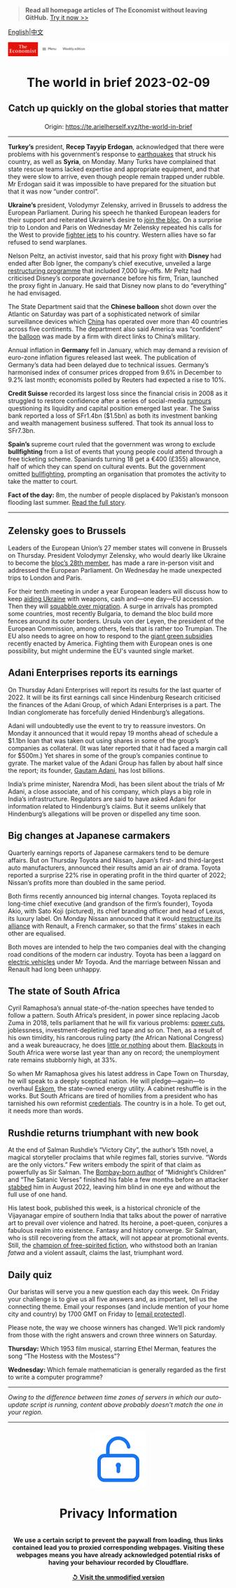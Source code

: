 > **Read all homepage articles of The Economist without leaving GitHub.** [Try it now >>](https://arielherself.github.io/te)

[English](https://github.com/arielherself/espresso/blob/main/README.md)|[中文](https://github-com.translate.goog/arielherself/espresso/blob/main/README.md?_x_tr_sl=en&_x_tr_tl=zh-CN&_x_tr_hl=zh-CN&_x_tr_pto=wapp)



![The Economist](menubar.png)

# <p align="center">The world in brief 2023-02-09</p>

## <p align="center">Catch up quickly on the global stories that matter</p>

<p align="center">Origin: <a href="https://te.arielherself.xyz/the-world-in-brief">https://te.arielherself.xyz/the-world-in-brief</a><hr>

<strong>Turkey’s</strong> president, <strong>Recep Tayyip Erdogan</strong>, acknowledged that there were problems with his government’s response to [earthquakes](https://te.arielherself.xyz/international/2023/02/06/massive-earthquakes-in-turkey-and-northern-syria-kill-thousands) that struck his country, as well as <strong>Syria</strong>, on Monday. Many Turks have complained that state rescue teams lacked expertise and appropriate equipment, and that they were slow to arrive, even though people remain trapped under rubble. Mr Erdogan said it was impossible to have prepared for the situation but that it was now “under control”.

<strong>Ukraine’s </strong>president, Volodymyr Zelensky, arrived in Brussels to address the European Parliament. During his speech he thanked European leaders for their support and reiterated Ukraine’s desire to [join the bloc](https://te.arielherself.xyz/europe/2023/02/03/ukraine-is-not-about-to-join-the-eu). On a surprise trip to London and Paris on Wednesday Mr Zelensky repeated his calls for the West to provide [fighter jets](https://te.arielherself.xyz/the-economist-explains/2023/02/01/why-does-ukraine-want-western-jets-and-will-it-get-them) to his country. Western allies have so far refused to send warplanes.

Nelson Peltz, an activist investor, said that his proxy fight with <strong>Disney </strong>had ended after Bob Igner, the company’s chief executive, unveiled a large [restructuring programme](https://te.arielherself.xyz/graphic-detail/2023/02/08/disney-will-cut-7000-jobs-as-it-restructures-its-business) that included 7,000 lay-offs. Mr Peltz had criticised Disney’s corporate governance before his firm, Trian, launched the proxy fight in January. He said that Disney now plans to do “everything” he had envisaged.

The State Department said that the <strong>Chinese balloon</strong> shot down over the Atlantic on Saturday was part of a sophisticated network of similar surveillance devices which [China](https://te.arielherself.xyz/china/2023/02/07/the-lessons-from-the-chinese-spy-balloon) has operated over more than 40 countries across five continents. The department also said America was “confident” the [balloon](https://te.arielherself.xyz/leaders/2023/02/04/the-sino-american-rivalry-needs-guardrails-to-contain-small-incidents) was made by a firm with direct links to China’s military.

Annual inflation in <strong>Germany</strong> fell in January, which may demand a revision of euro-zone inflation figures released last week. The publication of Germany’s data had been delayed due to technical issues. Germany’s harmonised index of consumer prices dropped from 9.6% in December to 9.2% last month; economists polled by Reuters had expected a rise to 10%.

<strong>Credit Suisse</strong> recorded its largest loss since the financial crisis in 2008 as it struggled to restore confidence after a series of social-media [rumours](https://te.arielherself.xyz/finance-and-economics/2022/10/03/credit-suisse-and-the-hunt-for-the-weakest-link-in-global-finance) questioning its liquidity and capital position emerged last year. The Swiss bank reported a loss of SFr1.4bn ($1.5bn) as both its investment banking and wealth management business suffered. That took its annual loss to SFr7.3bn.

<strong>Spain’s </strong>supreme court ruled that the government was wrong to exclude <strong>bullfighting</strong> from a list of events that young people could attend through a free ticketing scheme. Spaniards turning 18 get a €400 (£355) allowance, half of which they can spend on cultural events. But the government omitted [bullfighting](https://te.arielherself.xyz/books-and-arts/2020/07/22/bullfighting-in-the-era-of-covid-19), prompting an organisation that promotes the activity to take the matter to court.

<strong>Fact of the day: </strong>8m, the number of people displaced by Pakistan’s monsoon flooding last summer. [Read the full story](https://te.arielherself.xyz/asia/2023/02/07/pakistan-is-at-risk-of-default).

----------

## Zelensky goes to Brussels

Leaders of the European Union’s 27 member states will convene in Brussels on Thursday. President Volodymyr Zelensky, who would dearly like Ukraine to become the [bloc’s 28th member](https://te.arielherself.xyz/europe/2023/02/03/ukraine-is-not-about-to-join-the-eu), has made a rare in-person visit and addressed the European Parliament. On Wednesday he made unexpected trips to London and Paris. 

For their tenth meeting in under a year European leaders will discuss how to keep [aiding Ukraine](https://te.arielherself.xyz/graphic-detail/2022/10/12/who-is-doing-most-to-help-ukraine-against-russia) with weapons, cash and—one day—EU accession. Then they will [squabble over migration](https://te.arielherself.xyz/europe/2022/11/17/a-new-migration-crisis-is-brewing-in-europe). A surge in arrivals has prompted some countries, most recently Bulgaria, to demand the bloc build more fences around its outer borders. Ursula von der Leyen, the president of the European Commission, among others, feels that is rather too Trumpian. The EU also needs to agree on how to respond to the [giant green subsidies](https://te.arielherself.xyz/briefing/2023/02/02/americas-government-is-spending-lavishly-to-revive-manufacturing) recently enacted by America. Fighting them with European ones is one possibility, but might undermine the EU&#x27;s vaunted single market.

## Adani Enterprises reports its earnings

On Thursday Adani Enterprises will report its results for the last quarter of 2022. It will be its first earnings call since Hindenburg Research criticised the finances of the Adani Group, of which Adani Enterprises is a part. The Indian conglomerate has forcefully denied Hindenburg’s allegations.

Adani will undoubtedly use the event to try to reassure investors. On Monday it announced that it would repay 19 months ahead of schedule a $1.1bn loan that was taken out using shares in some of the group’s companies as collateral. (It was later reported that it had faced a margin call for $500m.) Yet shares in some of the group’s companies continue to gyrate. The market value of the Adani Group has fallen by about half since the report; its founder, [Gautam Adani](https://te.arielherself.xyz/the-economist-explains/2023/01/31/who-is-gautam-adani), has lost billions. 

India’s prime minister, Narendra Modi, has been silent about the trials of Mr Adani, a close associate, and of his company, which plays a big role in India’s infrastructure. Regulators are said to have asked Adani for information related to Hindenburg’s claims. But it seems unlikely that Hindenburg’s allegations will be proven or dispelled any time soon.

## ​​Big changes at Japanese carmakers

Quarterly earnings reports of Japanese carmakers tend to be demure affairs. But on Thursday Toyota and Nissan, Japan’s first- and third-largest auto manufacturers, announced their results amid an air of drama. Toyota reported a surprise 22% rise in operating profit in the third quarter of 2022; Nissan’s profits more than doubled in the same period.

Both firms recently announced big internal changes. Toyota replaced its long-time chief executive (and grandson of the firm’s founder), Toyoda Akio, with Sato Koji (pictured), its chief branding officer and head of Lexus, its luxury label. On Monday Nissan announced that it would [restructure its alliance](https://te.arielherself.xyz/business/2023/02/02/an-alliance-between-renault-and-nissan-gets-a-reboot) with Renault, a French carmaker, so that the firms’ stakes in each other are equalised. 

Both moves are intended to help the two companies deal with the changing road conditions of the modern car industry. Toyota has been a laggard on [electric vehicles](https://te.arielherself.xyz/business/2023/02/02/chinas-byd-is-overtaking-tesla-as-the-carmaker-extraordinaire) under Mr Toyoda. And the marriage between Nissan and Renault had long been unhappy.

## The state of South Africa

Cyril Ramaphosa’s annual state-of-the-nation speeches have tended to follow a pattern. South Africa’s president, in power since replacing Jacob Zuma in 2018, tells parliament that he will fix various problems: [power cuts](https://te.arielherself.xyz/middle-east-and-africa/2023/02/02/south-africas-blackouts-hurt-the-economy-in-unexpected-ways), joblessness, investment-depleting red tape and so on. Then, as a result of his own timidity, his rancorous ruling party (the African National Congress) and a weak bureaucracy, he does [little or nothing](https://te.arielherself.xyz/leaders/2022/12/15/how-to-save-south-africa) about them. [Blackouts](https://te.arielherself.xyz/middle-east-and-africa/2023/02/02/south-africas-blackouts-hurt-the-economy-in-unexpected-ways) in South Africa were worse last year than any on record; the unemployment rate remains stubbornly high, at 33%.

So when Mr Ramaphosa gives his latest address in Cape Town on Thursday, he will speak to a deeply sceptical nation. He will pledge—again—to overhaul [Eskom](https://te.arielherself.xyz/business/2022/07/14/the-man-with-a-plan-to-fix-eskom), the state-owned energy utility. A cabinet reshuffle is in the works. But South Africans are tired of homilies from a president who has tarnished his own reformist [credentials](https://te.arielherself.xyz/middle-east-and-africa/2022/12/13/the-party-of-nelson-mandela-is-imploding). The country is in a hole. To get out, it needs more than words.

## Rushdie returns triumphant with new book

At the end of Salman Rushdie’s “Victory City”, the author’s 15th novel, a magical storyteller proclaims that while regimes fall, stories survive. “Words are the only victors.” Few writers embody the spirit of that claim as powerfully as Sir Salman. The [Bombay-born author](https://te.arielherself.xyz/the-economist-reads/2022/08/16/an-introduction-to-the-works-of-salman-rushdie) of “Midnight’s Children” and “The Satanic Verses” finished his fable a few months before an attacker [stabbed](https://te.arielherself.xyz/leaders/2022/08/18/salman-rushdie-and-the-struggle-for-free-speech) him in August 2022, leaving him blind in one eye and without the full use of one hand.

His latest book, published this week, is a historical chronicle of the Vijayanagar empire of southern India that talks about the power of narrative art to prevail over violence and hatred. Its heroine, a poet-queen, conjures a fabulous realm into existence. Fantasy and history converge. Sir Salman, who is still recovering from the attack, will not appear at promotional events. Still, the [champion of free-spirited fiction](https://te.arielherself.xyz/culture/2022/08/15/salman-rushdie-is-a-champion-of-imagination-ambiguity-and-liberty), who withstood both an Iranian <em>fatwa</em> and a violent assault, claims the last, triumphant word.

## Daily quiz

Our baristas will serve you a new question each day this week. On Friday your challenge is to give us all five answers and, as important, tell us the connecting theme. Email your responses (and include mention of your home city and country) by 1700 GMT on Friday to [<span class="__cf_email__" data-cfemail="82d3f7ebf8c7f1f2f0e7f1f1edc2e7e1edecedefebf1f6ace1edef">[email&#160;protected]</span>](https://mail.google.com/mail/?view=cm&amp;fs=1&amp;tf=1&amp;to=QuizEspresso@te.arielherself.xyz). 

Please note, the way we choose winners has changed. We’ll pick randomly from those with the right answers and crown three winners on Saturday.

<strong>Thursday:</strong> Which 1953 film musical, starring Ethel Merman, features the song “The Hostess with the Mostess”?

<strong>Wednesday: </strong>Which female mathematician is generally regarded as the first to write a computer programme?

----------

*Owing to the difference between time zones of servers in which our auto-update script is running, content above probably doesn't match the one in your region.*

|<br><div align="center"><img src="unlock.png" /><h1>Privacy Information</h1></div></br>We use a certain script to prevent the paywall from loading, thus links contained lead you to proxied corresponding webpages. Visiting these webpages means you have already acknowledged potential risks of having your behaviour recorded by Cloudflare.<br><br>[&#x21BA; Visit the unmodified version](README.raw.md)<br><br>|
|-----|

